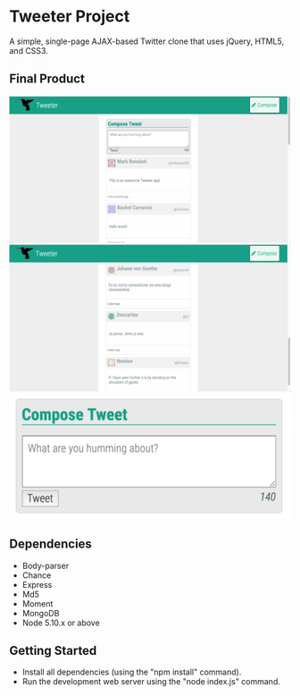 # Tweeter Project

A simple, single-page AJAX-based Twitter clone that uses jQuery, HTML5, and CSS3.


## Final Product

!["Tweeter Homepage"](https://github.com/tessthornley/tweeter/blob/master/docs/homepage.png)
!["Tweet Feed"](https://github.com/tessthornley/tweeter/blob/master/docs/tweet-feed.png)
!["Compose Tweet Box"](https://github.com/tessthornley/tweeter/blob/master/docs/tweet-box.png)

## Dependencies

- Body-parser
- Chance
- Express
- Md5
- Moment
- MongoDB
- Node 5.10.x or above

## Getting Started

- Install all dependencies (using the "npm install" command).
- Run the development web server using the "node index.js" command.